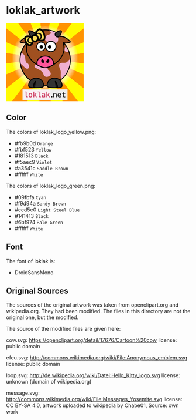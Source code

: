 # loklak_artwork

![alt text](/website%20images/loklak_sticker_yellow.png "loklak logo")

## Color

The colors of loklak_logo_yellow.png:

- #fb9b0d `Orange` 
- #fbf523 `Yellow`
- #181513 `Black`
- #f5aec9 `Violet`
- #a3541c `Saddle Brown`
- #ffffff `White`

The colors of loklak_logo_green.png:

- #09fbfa `Cyan`
- #f9d94a `Sandy Brown`
- #ccd5e0 `Light Steel Blue`
- #141413 `Black`
- #6bf974 `Pale Green`
- #ffffff `White`

## Font

The font of loklak is:

- DroidSansMono

## Original Sources

The sources of the original artwork was taken from openclipart.org and wikipedia.org. They had been modified. The files in this directory are not the original one, but the modified. 

The source of the modified files are given here:

cow.svg:
https://openclipart.org/detail/17676/Cartoon%20cow
license: public domain

efeu.svg:
http://commons.wikimedia.org/wiki/File:Anonymous_emblem.svg
license: public domain

loop.svg:
http://de.wikipedia.org/wiki/Datei:Hello_Kitty_logo.svg
license: unknown (domain of wikipedia.org)

message.svg:
http://commons.wikimedia.org/wiki/File:Messages_Yosemite.svg
license: CC BY-SA 4.0, artwork uploaded to wikipedia by Chabe01, Source: own work

